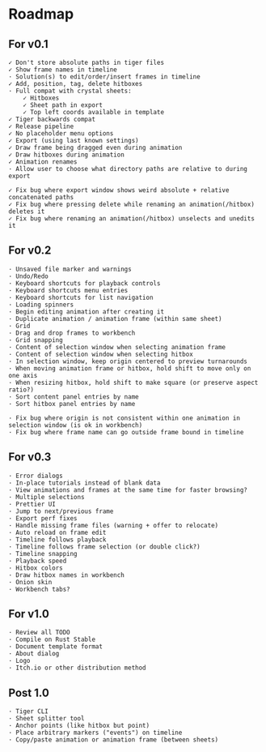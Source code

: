 # Roadmap

## For v0.1
	✓ Don't store absolute paths in tiger files
	✓ Show frame names in timeline
	· Solution(s) to edit/order/insert frames in timeline
	✓ Add, position, tag, delete hitboxes
	· Full compat with crystal sheets:
		✓ Hitboxes
		✓ Sheet path in export
		✓ Top left coords available in template
	✓ Tiger backwards compat
	✓ Release pipeline
	✓ No placeholder menu options
	✓ Export (using last known settings)
	✓ Draw frame being dragged even during animation
	✓ Draw hitboxes during animation
	✓ Animation renames
	· Allow user to choose what directory paths are relative to during export

	✓ Fix bug where export window shows weird absolute + relative concatenated paths
	✓ Fix bug where pressing delete while renaming an animation(/hitbox) deletes it
	✓ Fix bug where renaming an animation(/hitbox) unselects and unedits it

## For v0.2
	· Unsaved file marker and warnings
	· Undo/Redo
	· Keyboard shortcuts for playback controls
	· Keyboard shortcuts menu entries
	· Keyboard shortcuts for list navigation
	· Loading spinners
	· Begin editing animation after creating it
	· Duplicate animation / animation frame (within same sheet)
	· Grid
	· Drag and drop frames to workbench
	· Grid snapping
	· Content of selection window when selecting animation frame
	· Content of selection window when selecting hitbox
	· In selection window, keep origin centered to preview turnarounds
	· When moving animation frame or hitbox, hold shift to move only on one axis
	· When resizing hitbox, hold shift to make square (or preserve aspect ratio?)
	· Sort content panel entries by name
	· Sort hitbox panel entries by name

	· Fix bug where origin is not consistent within one animation in selection window (is ok in workbench)
	· Fix bug where frame name can go outside frame bound in timeline

## For v0.3
	· Error dialogs
	· In-place tutorials instead of blank data
	· View animations and frames at the same time for faster browsing?
	· Multiple selections
	· Prettier UI
	· Jump to next/previous frame
	· Export perf fixes
	· Handle missing frame files (warning + offer to relocate)
	· Auto reload on frame edit
	· Timeline follows playback
	· Timeline follows frame selection (or double click?)
	· Timeline snapping
	· Playback speed
	· Hitbox colors
	· Draw hitbox names in workbench
	· Onion skin
	· Workbench tabs?

## For v1.0
	· Review all TODO
	· Compile on Rust Stable
	· Document template format
	· About dialog
	· Logo
	· Itch.io or other distribution method

## Post 1.0
	· Tiger CLI
	· Sheet splitter tool
	· Anchor points (like hitbox but point)
	· Place arbitrary markers ("events") on timeline
	· Copy/paste animation or animation frame (between sheets)
